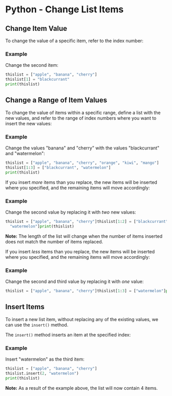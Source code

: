 
Python - Change List Items
==========================


Change Item Value
-----------------


To change the value of a specific item, 
refer to the index number:



### Example


Change the second item:



```python
thislist = ["apple", "banana", "cherry"]
thislist[1] = "blackcurrant"
print(thislist)

```


Change a Range of Item Values
-----------------------------


To change the value of items within a specific range, define a list with the new values, and refer to the range of index numbers where you want to insert the new values:



### Example


Change the values "banana" and "cherry" with the values "blackcurrant" and "watermelon":



```python
thislist = ["apple", "banana", "cherry", "orange", "kiwi", "mango"]
thislist[1:3] = ["blackcurrant", "watermelon"]
print(thislist)

```


If you insert *more* items than you replace, the new items will be inserted 
where you specified, and the remaining items will move accordingly:



### Example


Change the second value by replacing it with *two* new 
values:



```python
thislist = ["apple", "banana", "cherry"]thislist[1:2] = ["blackcurrant", 
  "watermelon"]print(thislist) 
```



**Note:** The length of the list will change when the number of items inserted does not match the number of items replaced.



If you insert *less* items than you replace, the new items will be inserted 
where you specified, and the remaining items will move accordingly:



### Example


Change the second and third value by replacing it with *one* 
value:



```python
thislist = ["apple", "banana", "cherry"]thislist[1:3] = ["watermelon"]print(thislist) 
```


Insert Items
------------


To insert a new list item, without replacing any of the existing values, we can use the `insert()` method.


The `insert()` method inserts an item at the specified index:



### Example


Insert "watermelon" as the third item:



```python
thislist = ["apple", "banana", "cherry"]
thislist.insert(2, "watermelon")
print(thislist)

```



**Note:** As a result of the example above, the list will now contain 4 items.



